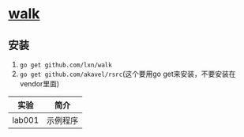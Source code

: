 # [walk](https://github.com/lxn/walk)

## 安装
1. `go get github.com/lxn/walk`
2. `go get github.com/akavel/rsrc`(这个要用go get来安装，不要安装在vendor里面)

|实验|简介|
|---|---|
|lab001|示例程序|